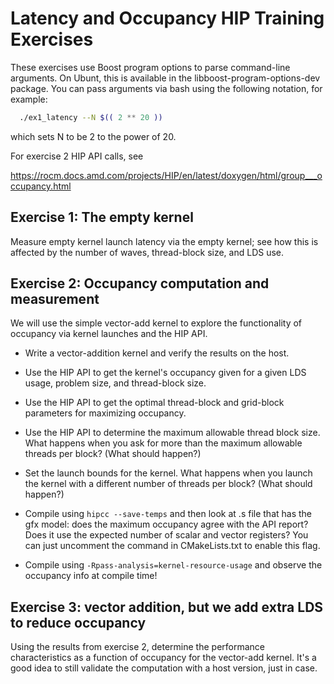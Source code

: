 # Latency and Occupancy HIP Training Exercises

These exercises use Boost program options to parse command-line
arguments.  On Ubunt, this is available in the
   libboost-program-options-dev
package.  You can pass arguments via bash using the following notation,
for example:
```sh
  ./ex1_latency --N $(( 2 ** 20 ))
```
which sets N to be 2 to the power of 20.

For exercise 2 HIP API calls, see

https://rocm.docs.amd.com/projects/HIP/en/latest/doxygen/html/group___occupancy.html


## Exercise 1: The empty kernel

Measure empty kernel launch latency via the empty kernel; see how this
is affected by the number of waves, thread-block size, and LDS use.


## Exercise 2: Occupancy computation and measurement

We will use the simple vector-add kernel to explore the functionality
of occupancy via kernel launches and the HIP API.

- Write a vector-addition kernel and verify the results on the host.

- Use the HIP API to get the kernel's occupancy given for a given
  LDS usage, problem size, and thread-block size.

- Use the HIP API to get the optimal thread-block and grid-block
  parameters for maximizing occupancy.

- Use the HIP API to determine the maximum allowable thread block
  size.  What happens when you ask for more than the maximum allowable
  threads per block?  (What should happen?)

- Set the launch bounds for the kernel.  What happens when you launch
  the kernel with a different number of threads per block?  (What
  should happen?)

- Compile using `hipcc --save-temps` and then look at .s file that has
  the gfx model: does the maximum occupancy agree with the API report?
  Does it use the expected number of scalar and vector registers?  You
  can just uncomment the command in CMakeLists.txt to enable this
  flag.
  
- Compile using `-Rpass-analysis=kernel-resource-usage` and observe
  the occupancy info at compile time!

## Exercise 3: vector addition, but we add extra LDS to reduce occupancy

Using the results from exercise 2, determine the performance
characteristics as a function of occupancy for the vector-add kernel.
It's a good idea to still validate the computation with a host
version, just in case.
